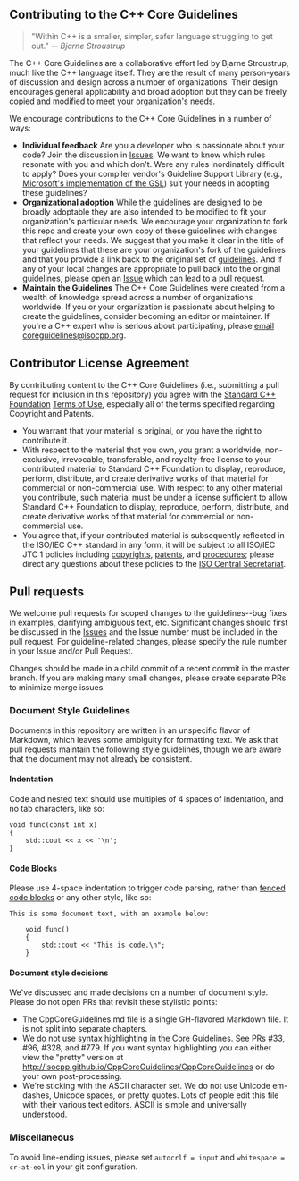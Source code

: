 ## Contributing to the C++ Core Guidelines

>"Within C++ is a smaller, simpler, safer language struggling to get out." 
>-- <cite>Bjarne Stroustrup</cite>

The C++ Core Guidelines are a collaborative effort led by Bjarne Stroustrup, much like the C++ language itself. They are the result of many 
person-years of discussion and design across a number of organizations. Their design encourages general applicability and broad adoption but 
they can be freely copied and modified to meet your organization's needs. 

We encourage contributions to the C++ Core Guidelines in a number of ways:
- **Individual feedback** Are you a developer who is passionate about your code? Join the discussion in 
[Issues](https://github.com/isocpp/CppCoreGuidelines/issues). We want to know which rules resonate with you and which don't. Were any rules
inordinately difficult to apply? Does your compiler vendor's Guideline Support Library (e.g., 
[Microsoft's implementation of the GSL](https://github.com/microsoft/gsl)) suit your needs in adopting these guidelines?
- **Organizational adoption** While the guidelines are designed to be broadly adoptable they are also intended to be modified to fit your
organization's particular needs. We encourage your organization to fork this repo and create your own copy of these guidelines with changes 
that reflect your needs. We suggest that you make it clear in the title of your guidelines that these are your organization's fork of the
guidelines and that you provide a link back to the original set of [guidelines](https://github.com/isocpp/CppCoreGuidelines). And if any of
your local changes are appropriate to pull back into the original guidelines, please open an 
[Issue](https://github.com/isocpp/CppCoreGuidelines/issues) which can lead to a pull request.
- **Maintain the Guidelines** The C++ Core Guidelines were created from a wealth of knowledge spread across a number of organizations
worldwide. If you or your organization is passionate about helping to create the guidelines, consider becoming an editor or maintainer. If
you're a C++ expert who is serious about participating, please 
[email coreguidelines@isocpp.org](mailto:coreguidelines@isocpp.org?subject=Maintain%20the%20C++%20Code%20Guidelines).
 
## Contributor License Agreement
By contributing content to the C++ Core Guidelines (i.e., submitting a pull request for inclusion in this repository) you agree with the 
[Standard C++ Foundation](https://isocpp.org/about) [Terms of Use](https://isocpp.org/home/terms-of-use), especially all of the terms specified
regarding Copyright and Patents.   
- You warrant that your material is original, or you have the right to contribute it.
- With respect to the material that you own, you grant a worldwide, non-exclusive, irrevocable, transferable, and royalty-free license to your contributed 
material to Standard C++ Foundation to display, reproduce, perform, distribute, and create derivative works of that material for commercial or 
non-commercial use. With respect to any other material you contribute, such material must be under a license sufficient to allow Standard C++ Foundation
to display, reproduce, perform, distribute, and create derivative works of that material for commercial or non-commercial use.
- You agree that, if your contributed material is subsequently reflected in the ISO/IEC C++ standard in any form, it will be subject to all ISO/IEC JTC 
1 policies including [copyrights](http://www.iso.org/iso/home/policies.htm), 
[patents](http://www.iso.org/iso/home/standards_development/governance_of_technical_work/patents.htm), and 
[procedures](http://www.itscj.ipsj.or.jp/sc29/29w7proc.htm); please direct any questions about these policies to the 
[ISO Central Secretariat](http://www.iso.org/iso/home/about.htm).


## Pull requests

We welcome pull requests for scoped changes to the guidelines--bug fixes in
examples, clarifying ambiguous text, etc.  Significant changes should first be
discussed in the [Issues](https://github.com/isocpp/CppCoreGuidelines/issues)
and the Issue number must be included in the pull request.  For
guideline-related changes, please specify the rule number in your Issue and/or
Pull Request.

Changes should be made in a child commit of a recent commit in the master
branch.  If you are making many small changes, please create separate PRs to
minimize merge issues.

### Document Style Guidelines

Documents in this repository are written in an unspecific flavor of Markdown,
which leaves some ambiguity for formatting text.  We ask that pull requests
maintain the following style guidelines, though we are aware that the document
may not already be consistent.

#### Indentation

Code and nested text should use multiples of 4 spaces of indentation, and no
tab characters, like so:

    void func(const int x)
    {
        std::cout << x << '\n';
    }

#### Code Blocks

Please use 4-space indentation to trigger code parsing, rather than [fenced code blocks](https://help.github.com/articles/github-flavored-markdown/#fenced-code-blocks) or any other style, like so:

    This is some document text, with an example below:

        void func()
        {
            std::cout << "This is code.\n";
        }

#### Document style decisions

We've discussed and made decisions on a number of document style. Please do not open PRs that revisit these stylistic points:

- The CppCoreGuidelines.md file is a single GH-flavored Markdown file. It is not split into separate chapters.
- We do not use syntax highlighting in the Core Guidelines. See PRs #33, #96, #328, and #779. If you want syntax highlighting you
can either view the "pretty" version at http://isocpp.github.io/CppCoreGuidelines/CppCoreGuidelines or do your own post-processing.
- We're sticking with the ASCII character set. We do not use Unicode em-dashes, Unicode spaces, or pretty quotes. Lots of people edit this file with their various text editors. ASCII is simple and universally understood. 

### Miscellaneous

To avoid line-ending issues, please set `autocrlf = input` and `whitespace = cr-at-eol` in your git configuration.
